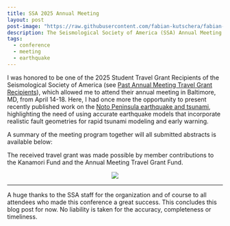 ```yaml
---
title: SSA 2025 Annual Meeting
layout: post
post-image: "https://raw.githubusercontent.com/fabian-kutschera/fabian-kutschera.github.io/master/assets/images/post_ssa25.jpg"
description: The Seismological Society of America (SSA) Annual Meeting in Baltimore, Maryland, 14-18 April 2025.
tags:
  - conference
  - meeting
  - earthquake
---
```


I was honored to be one of the 2025 Student Travel Grant Recipients of the Seismological Society of America (see [
Past Annual Meeting Travel Grant Recipients](https://www.seismosoc.org/awards/travel-grant-types/past-annual-meeting-travel-grant-recipients)), which allowed me to attend their annual meeting in Baltimore, MD, from April 14-18. Here, I had once more the opportunity to present recently published work on the [Noto Peninsula earthquake and tsunami](https://doi.org/10.1029/2024GL109790), highlighting the need of using accurate earthquake models that incorporate realistic fault geometries for rapid tsunami modeling and early warning.

A summary of the meeting program together will all submitted abstracts is available below:

<div class="centered">
    <object class="pdf" 
      data="https://meetings.seismosoc.org/wp-content/uploads/2025/03/SSA-Program-2025-Rev-H.pdf"
      width="1700"
      height="1000">
    </object>
</div>

The received travel grant was made possible by member contributions to the Kanamori Fund and the Annual Meeting Travel Grant Fund.

<p align="center">
  <img src="https://raw.githubusercontent.com/fabian-kutschera/fabian-kutschera.github.io/master/assets/images/post_ssa25_group.jpg" />
</p>

---

A huge thanks to the SSA staff for the organization and of course to all attendees who made this conference a great success. This concludes this blog post for now. No liability is taken for the accuracy, completeness or timeliness.
